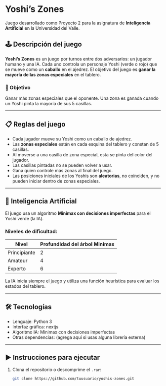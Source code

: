 # Yoshi’s Zones

Juego desarrollado como Proyecto 2 para la asignatura de **Inteligencia Artificial** en la Universidad del Valle.

## 🕹️ Descripción del juego

**Yoshi’s Zones** es un juego por turnos entre dos adversarios: un jugador humano y una IA. Cada uno controla un personaje Yoshi (verde o rojo) que se mueve como un **caballo** en el ajedrez. El objetivo del juego es **ganar la mayoría de las zonas especiales** en el tablero.

### 🎯 Objetivo
Ganar más zonas especiales que el oponente. Una zona es ganada cuando un Yoshi pinta la mayoría de sus 5 casillas.

---

## 📋 Reglas del juego

- Cada jugador mueve su Yoshi como un caballo de ajedrez.
- Las **zonas especiales** están en cada esquina del tablero y constan de 5 casillas.
- Al moverse a una casilla de zona especial, esta se pinta del color del jugador.
- Las casillas pintadas no se pueden volver a usar.
- Gana quien controle más zonas al final del juego.
- Las posiciones iniciales de los Yoshis son **aleatorias**, no coinciden, y no pueden iniciar dentro de zonas especiales.

---

## 🧠 Inteligencia Artificial

El juego usa un algoritmo **Minimax con decisiones imperfectas** para el Yoshi verde (la IA).

### Niveles de dificultad:

| Nivel        | Profundidad del árbol Minimax |
|--------------|-------------------------------|
| Principiante | 2                             |
| Amateur      | 4                             |
| Experto      | 6                             |

La IA inicia siempre el juego y utiliza una función heurística para evaluar los estados del tablero.

---

## 🛠️ Tecnologías

- Lenguaje: Python 3
- Interfaz gráfica: nextjs
- Algoritmo IA: Minimax con decisiones imperfectas
- Otras dependencias: (agrega aquí si usas alguna librería externa)

---

## ▶️ Instrucciones para ejecutar

1. Clona el repositorio o descomprime el `.rar`:
   ```bash
   git clone https://github.com/tuusuario/yoshis-zones.git
